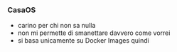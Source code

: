 ### CasaOS
- carino per chi non sa nulla
- non mi permette di smanettare davvero come vorrei
- si basa unicamente su Docker Images quindi 